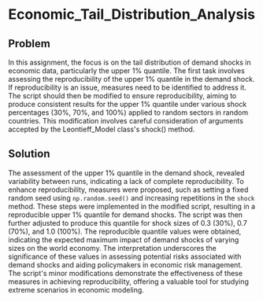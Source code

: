 # Economic_Tail_Distribution_Analysis

## Problem
In this assignment, the focus is on the tail distribution of demand shocks in economic data, particularly the upper 1% quantile. The first task involves assessing the reproducibility of the upper 1% quantile in the demand shock. If reproducibility is an issue, measures need to be identified to address it. The script should then be modified to ensure reproducibility, aiming to produce consistent results for the upper 1% quantile under various shock percentages (30%, 70%, and 100%) applied to random sectors in random countries. This modification involves careful consideration of arguments accepted by the Leontieff_Model class's shock() method. 

## Solution 

The assessment of the upper 1% quantile in the demand shock, revealed variability between runs, indicating a lack of complete reproducibility. To enhance reproducibility, measures were proposed, such as setting a fixed random seed using `np.random.seed()` and increasing repetitions in the `shock` method. These steps were implemented in the modified script, resulting in a reproducible upper 1% quantile for demand shocks. The script was then further adjusted to produce this quantile for shock sizes of 0.3 (30%), 0.7 (70%), and 1.0 (100%). The reproducible quantile values were obtained, indicating the expected maximum impact of demand shocks of varying sizes on the world economy. The interpretation underscores the significance of these values in assessing potential risks associated with demand shocks and aiding policymakers in economic risk management. The script's minor modifications demonstrate the effectiveness of these measures in achieving reproducibility, offering a valuable tool for studying extreme scenarios in economic modeling.
